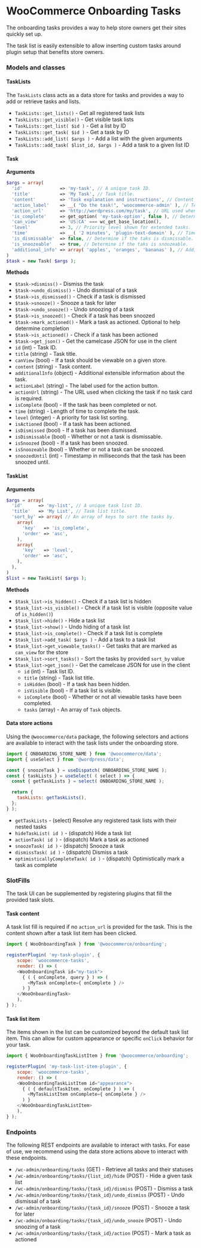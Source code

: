 # WooCommerce Onboarding Tasks

The onboarding tasks provides a way to help store owners get their sites quickly set up.

The task list is easily extensible to allow inserting custom tasks around plugin setup that benefits store owners.

### Models and classes

#### TaskLists

The `TaskLists` class acts as a data store for tasks and provides a way to add or retrieve tasks and lists.

* `TaskLists::get_lists()` - Get all registered task lists
* `TaskLists::get_visible()` - Get visible task lists
* `TaskLists::get_list( $id )` - Get a list by ID
* `TaskLists::get_task( $id )` - Get a task by ID
* `TaskLists::add_list( $args )` - Add a list with the given arguments
* `TaskLists::add_task( $list_id, $args )` - Add a task to a given list ID

#### Task

**Arguments**

```php
$args = array(
  'id'              => 'my-task', // A unique task ID.
  'title'           => 'My Task', // Task title.
  'content'         => 'Task explanation and instructions', // Content shown in the task list item.
  'action_label'    => __( "Do the task!", 'woocommerce-admin' ), // Text used for the action button.
  'action_url'      => 'http://wordpress.com/my/task', // URL used when clicking the task item in lieu of SlotFill.
  'is_complete'     => get_option( 'my-task-option', false ), // Determine if the task is complete.
  'can_view'        => 'US:CA' === wc_get_base_location(),
  'level'           => 3, // Priority level shown for extended tasks.
  'time'            => __( '2 minutes', 'plugin-text-domain' ), // Time string for time to complete the task.
  'is_dismissable'  => false, // Determine if the taks is dismissable.
  'is_snoozeable'   => true, // Determine if the taks is snoozeable.
  'additional_info' => array( 'apples', 'oranges', 'bananas' ), // Additional info passed to the task.
)
$task = new Task( $args );
```

**Methods**

*   `$task->dismiss()` - Dismiss the task
*   `$task->undo_dismiss()` - Undo dismissal of a task
*   `$task->is_dismissed()` - Check if a task is dismissed
*   `$task->snooze()` - Snooze a task for later
*   `$task->undo_snooze()` - Undo snoozing of a task
*   `$task->is_snoozed()` - Check if a task has been snoozed
*   `$task->mark_actioned()` - Mark a task as actioned.  Optional to help determine completion
*   `$task->is_actioned()` - Check if a task has been actioned
*   `$task->get_json()` - Get the camelcase JSON for use in the client
  * `id` (int) - Task ID.
  * `title` (string) - Task title.
  * `canView` (bool) - If a task should be viewable on a given store.
  * `content` (string) - Task content.
  * `additionalInfo` (object) - Additional extensible information about the task.
  * `actionLabel` (string) - The label used for the action button.
  * `actionUrl` (string) - The URL used when clicking the task if no task card is required.
  * `isComplete` (bool) - If the task has been completed or not.
  * `time` (string) - Length of time to complete the task.
  * `level` (integer) - A priority for task list sorting.
  * `isActioned` (bool) - If a task has been actioned.
  * `isDismissed` (bool) - If a task has been dismissed.
  * `isDismissable` (bool) - Whether or not a task is dismissable.
  * `isSnoozed` (bool) - If a task has been snoozed.
  * `isSnoozeable` (bool) - Whether or not a task can be snoozed.
  * `snoozedUntil` (int) - Timestamp in milliseconds that the task has been snoozed until.

#### TaskList

**Arguments**

```php
$args = array(
  'id'      => 'my-list', // A unique task list ID.
  'title'   => 'My List', // Task list title.
  'sort_by' => array( // An array of keys to sort the tasks by.
    array(
      'key'   => 'is_complete',
      'order' => 'asc',
    ),
    array(
      'key'   => 'level',
      'order' => 'asc',
    ),
  ),
)
$list = new TaskList( $args );
```

**Methods**

*   `$task_list->is_hidden()` - Check if a task list is hidden
*   `$task_list->is_visible()` - Check if a task list is visible (opposite value of `is_hidden()`)
*   `$task_list->hide()` - Hide a task list
*   `$task_list->show()` - Undo hiding of a task list
*   `$task_list->is_complete()` - Check if a task list is complete
*   `$task_list->add_task( $args )` - Add a task to a task list
*   `$task_list->get_viewable_tasks()` - Get tasks that are marked as `can_view` for the store
*   `$task_list->sort_tasks()` - Sort the tasks by provided `sort_by` value
*   `$task_list->get_json()` - Get the camelcase JSON for use in the client
    * `id` (int) - Task list ID.
    * `title` (string) - Task list title.
    * `isHidden` (bool) - If a task has been hidden.
    * `isVisible` (bool) - If a task list is visible.
    * `isComplete` (bool) - Whether or not all viewable tasks have been completed.
    * `tasks` (array) - An array of `Task` objects.

#### Data store actions

Using the `@woocommerce/data` package, the following selectors and actions are available to interact with the task lists under the onboarding store.

```js
import { ONBOARDING_STORE_NAME } from '@woocommerce/data';
import { useSelect } from '@wordpress/data';

const { snoozeTask } = useDispatch( ONBOARDING_STORE_NAME );
const { taskLists } = useSelect( ( select ) => {
  const { getTaskLists } = select( ONBOARDING_STORE_NAME );

  return {
    taskLists: getTaskLists(),
  };
} );
```


* `getTaskLists` - (select) Resolve any registered task lists with their nested tasks
* `hideTaskList( id )` - (dispatch) Hide a task list
* `actionTask( id )` - (dispatch) Mark a task as actioned
* `snoozeTask( id )` - (dispatch) Snooze a task
* `dismissTask( id )` - (dispatch) Dismiss a task
* `optimisticallyCompleteTask( id )` - (dispatch) Optimistically mark a task as complete


### SlotFills

The task UI can be supplemented by registering plugins that fill the provided task slots.

#### Task content

A task list fill is required if no `action_url` is provided for the task.  This is the content shown after a task list item has been clicked.

```js
import { WooOnboardingTask } from '@woocommerce/onboarding';

registerPlugin( 'my-task-plugin', {
	scope: 'woocommerce-tasks',
	render: () => (
    <WooOnboardingTask id="my-task">
      { ( { onComplete, query } ) => (
        <MyTask onComplete={ onComplete } />
      ) }
    </WooOnboardingTask>
	),
} );
```
#### Task list item

The items shown in the list can be customized beyond the default task list item.  This can allow for custom appearance or specific `onClick` behavior for your task.

```js
import { WooOnboardingTaskListItem } from '@woocommerce/onboarding';

registerPlugin( 'my-task-list-item-plugin', {
	scope: 'woocommerce-tasks',
	render: () => (
    <WooOnboardingTaskListItem id="appearance">
      { ( { defaultTaskItem, onComplete } ) => (
        <MyTaskListItem onComplete={ onComplete } />
      ) }
    </WooOnboardingTaskListItem>
	),
} );
```

### Endpoints

The following REST endpoints are available to interact with tasks.  For ease of use, we recommend using the data store actions above to interact with these endpoints.

*   `/wc-admin/onboarding/tasks` (GET) - Retrieve all tasks and their statuses
*   `/wc-admin/onboarding/tasks/{list_id}/hide` (POST) - Hide a given task list
*   `/wc-admin/onboarding/tasks/{task_id}/dismiss` (POST) - Dismiss a task
*   `/wc-admin/onboarding/tasks/{task_id}/undo_dismiss` (POST) - Undo dismissal of a task
*   `/wc-admin/onboarding/tasks/{task_id}/snooze` (POST) - Snooze a task for later
*   `/wc-admin/onboarding/tasks/{task_id}/undo_snooze` (POST) - Undo snoozing of a task
*   `/wc-admin/onboarding/tasks/{task_id}/action` (POST) - Mark a task as actioned